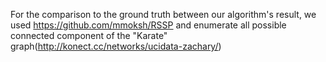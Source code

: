 For the comparison to the ground truth between our algorithm's result,
we used https://github.com/mmoksh/RSSP and enumerate all possible connected component of the "Karate" graph(http://konect.cc/networks/ucidata-zachary/)
